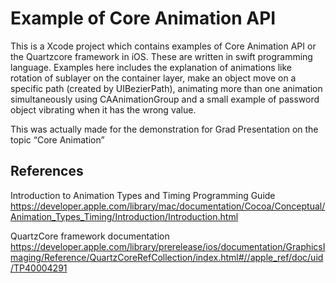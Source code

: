 Example of Core Animation API
=============


This is a Xcode project which contains examples of Core Animation API
or the Quartzcore framework in iOS.
These are written in swift programming language.
Examples here includes the explanation of animations like rotation of
sublayer on the container layer, make an object move on a specific path
(created by UIBezierPath), animating more than one animation
simultaneously using CAAnimationGroup and a small example of password
object vibrating when it has the wrong value.

This was actually made for the demonstration for Grad Presentation on
the topic “Core Animation”

References
---------

Introduction to Animation Types and Timing Programming Guide https://developer.apple.com/library/mac/documentation/Cocoa/Conceptual/Animation_Types_Timing/Introduction/Introduction.html

QuartzCore framework documentation https://developer.apple.com/library/prerelease/ios/documentation/GraphicsImaging/Reference/QuartzCoreRefCollection/index.html#//apple_ref/doc/uid/TP40004291


